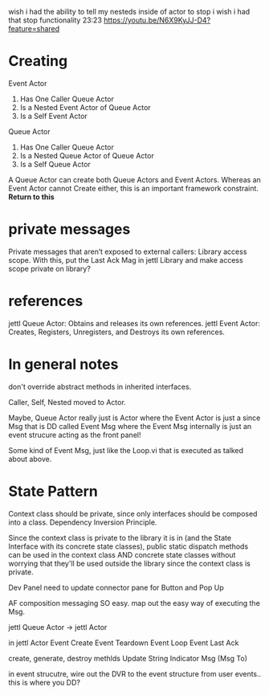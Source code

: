 wish i had the ability to tell my nesteds
inside of actor to stop
i wish i had that stop functionality
23:23
https://youtu.be/N6X9KyJJ-D4?feature=shared


# Creating 
Event Actor
1. Has One Caller Queue Actor
2. Is a Nested Event Actor of Queue Actor
3. Is a Self Event Actor

Queue Actor
1. Has One Caller Queue Actor
2. Is a Nested Queue Actor of Queue Actor
3. Is a Self Queue Actor


A Queue Actor can create both Queue Actors and Event Actors.
Whereas an Event Actor cannot Create either, this is an important framework constraint.
**Return to this**

# private messages

Private messages that aren’t exposed to external callers: Library access scope.
With this, put the Last Ack Mag in jettl Library and make access scope private on library?


# references

jettl Queue Actor: Obtains and releases its own references.
jettl Event Actor: Creates, Registers, Unregisters, and Destroys its own references.


# In general notes

don't override abstract methods in inherited interfaces.

Caller, Self, Nested moved to Actor.


Maybe, Queue Actor really just is Actor where the Event Actor is just a since Msg that is DD called Event Msg where the Event Msg internally is just an event strucure acting as the front panel!

Some kind of Event Msg, just like the Loop.vi that is executed as talked about above.














# State Pattern

Context class should be private, since only interfaces should be composed into a class.
Dependency Inversion Principle.

Since the context class is private to the library it is in (and the State Interface with its concrete state classes), public static dispatch methods can be used in the context class AND concrete state classes without worrying that they'll be used outside the library since the context class is private.



Dev Panel need to update connector pane for Button and Pop Up


AF composition messaging SO easy.
map out the easy way of executing the Msg.






jettl Queue Actor -> jettl Actor




in jettl Actor
Event Create
Event Teardown
Event Loop
Event Last Ack








create, generate, destroy methlds
Update String Indicator Msg (Msg To)

in event strucutre, wire out the DVR to the event structure from user events.. this is where you DD?